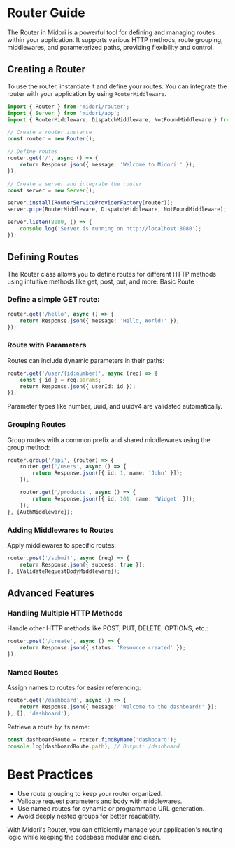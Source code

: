 # Router Guide
The Router in Midori is a powerful tool for defining and managing routes within your application. It supports various HTTP methods, route grouping, middlewares, and parameterized paths, providing flexibility and control.

## Creating a Router
To use the router, instantiate it and define your routes. You can integrate the router with your application by using `RouterMiddleware`.
```ts
import { Router } from 'midori/router';
import { Server } from 'midori/app';
import { RouterMiddleware, DispatchMiddleware, NotFoundMiddleware } from 'midori/middlewares';

// Create a router instance
const router = new Router();

// Define routes
router.get('/', async () => {
    return Response.json({ message: 'Welcome to Midori!' });
});

// Create a server and integrate the router
const server = new Server();

server.install(RouterServiceProviderFactory(router));
server.pipe(RouterMiddleware, DispatchMiddleware, NotFoundMiddleware);

server.listen(8080, () => {
    console.log('Server is running on http://localhost:8080');
});
```

## Defining Routes
The Router class allows you to define routes for different HTTP methods using intuitive methods like get, post, put, and more.
Basic Route

### Define a simple GET route:
```ts
router.get('/hello', async () => {
    return Response.json({ message: 'Hello, World!' });
});
```

### Route with Parameters
Routes can include dynamic parameters in their paths:
```ts
router.get('/user/{id:number}', async (req) => {
    const { id } = req.params;
    return Response.json({ userId: id });
});
```

Parameter types like number, uuid, and uuidv4 are validated automatically.

### Grouping Routes
Group routes with a common prefix and shared middlewares using the group method:
```ts
router.group('/api', (router) => {
    router.get('/users', async () => {
        return Response.json([{ id: 1, name: 'John' }]);
    });

    router.get('/products', async () => {
        return Response.json([{ id: 101, name: 'Widget' }]);
    });
}, [AuthMiddleware]);
```

### Adding Middlewares to Routes
Apply middlewares to specific routes:
```ts
router.post('/submit', async (req) => {
    return Response.json({ success: true });
}, [ValidateRequestBodyMiddleware]);
```

## Advanced Features
### Handling Multiple HTTP Methods
Handle other HTTP methods like POST, PUT, DELETE, OPTIONS, etc.:
```ts
router.post('/create', async () => {
    return Response.json({ status: 'Resource created' });
});
```

### Named Routes

Assign names to routes for easier referencing:
```ts
router.get('/dashboard', async () => {
    return Response.json({ message: 'Welcome to the dashboard!' });
}, [], 'dashboard');
```

Retrieve a route by its name:
```ts
const dashboardRoute = router.findByName('dashboard');
console.log(dashboardRoute.path); // Output: /dashboard
```

# Best Practices
- Use route grouping to keep your router organized.
- Validate request parameters and body with middlewares.
- Use named routes for dynamic or programmatic URL generation.
- Avoid deeply nested groups for better readability.

With Midori's Router, you can efficiently manage your application's routing logic while keeping the codebase modular and clean.
